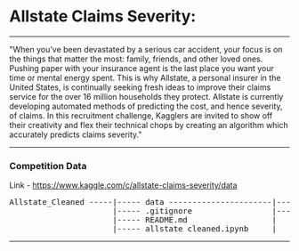# Allstate Claims Severity: 

---

"When you’ve been devastated by a serious car accident, your focus is on the things that matter the most: family, friends, and other loved ones. Pushing paper with your insurance agent is the last place you want your time or mental energy spent. This is why Allstate, a personal insurer in the United States, is continually seeking fresh ideas to improve their claims service for the over 16 million households they protect. Allstate is currently developing automated methods of predicting the cost, and hence severity, of claims. In this recruitment challenge, Kagglers are invited to show off their creativity and flex their technical chops by creating an algorithm which accurately predicts claims severity."

---

### Competition Data

Link - https://www.kaggle.com/c/allstate-claims-severity/data

<pre>
Allstate_Cleaned -----|----- data ----------------------|----- train.csv
                      |----- .gitignore                 |----- test.csv
                      |----- README.md                  |
                      |----- allstate_cleaned.ipynb     |
</pre>

---

